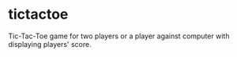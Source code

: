 tictactoe
=========

Tic-Tac-Toe game for two players or a player against computer with displaying players' score.
